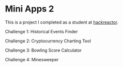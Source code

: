 # Mini Apps 2
This is a project I completed as a student at [hackreactor](http://hackreactor.com).

Challenge 1: Historical Events Finder

Challenge 2: Cryptocurrency Charting Tool

Challenge 3: Bowling Score Calculator

Challenge 4: Minesweeper
